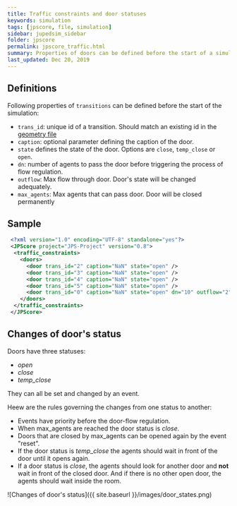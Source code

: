 ```yaml
---
title: Traffic constraints and door statuses
keywords: simulation
tags: [jpscore, file, simulation]
sidebar: jupedsim_sidebar
folder: jpscore
permalink: jpscore_traffic.html
summary: Properties of doors can be defined before the start of a simulation. Doors have different statuses, which may change during the simulation.
last_updated: Dec 20, 2019
---
```


## Definitions

Following properties of `transitions` can be defined before the start of the simulation:

- `trans_id`: unique id of a transition. Should match an existing id in the [geometry file](jpscore_geometry.html#transitions)
- `caption`: optional parameter defining the caption of the door.
- `state` defines the state of the door. Options are `close`, `temp_close` or `open`.
- `dn`: number of agents to pass the door before triggering the process of flow regulation.
- `outflow`: Max flow through door. Door's state will be changed adequately.
- `max_agents`: Max agents that can pass door. Door will be closed permanently

## Sample

```xml
 <?xml version="1.0" encoding="UTF-8" standalone="yes"?>
 <JPScore project="JPS-Project" version="0.8">
  <traffic_constraints>
    <doors>
      <door trans_id="2" caption="NaN" state="open" />
      <door trans_id="3" caption="NaN" state="open" />
      <door trans_id="4" caption="NaN" state="open" />
      <door trans_id="5" caption="NaN" state="open" />
      <door trans_id="0" caption="NaN" state="open" dn="10" outflow="2" max_agents="200"/>
    </doors>
  </traffic_constraints>
 </JPScore>
```

## Changes of door's status

Doors have three statuses:

* _open_
* _close_
* _temp_close_

They can all be set and changed by an event. 

Heew are the rules governing the changes from one status to another:

* Events have priority before the door-flow regulation.
* When max_agents are reached the door status is _close_.
* Doors that are closed by max_agents can be opened again by the event "reset".
* If the door status is _temp_close_ the agents should wait in front of the door until it opens again.
* If a door status is _close_, the agents should look for another door and **not** wait in front of the closed door. And if there is no other open door, the agents should wait inside the room.


![Changes of door's status]({{ site.baseurl }}/images/door_states.png)
